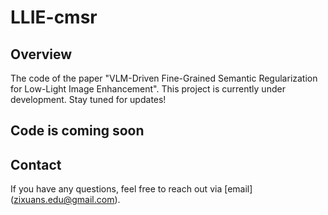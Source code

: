 # LLIE-cmsr

## Overview
The code of the paper "VLM-Driven Fine-Grained Semantic Regularization for Low-Light Image Enhancement". This project is currently under development. Stay tuned for updates!

## Code is coming soon

## Contact
If you have any questions, feel free to reach out via [email] (zixuans.edu@gmail.com).

